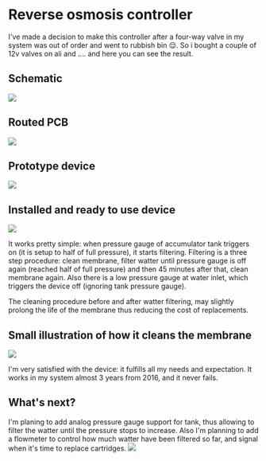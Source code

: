 # Reverse osmosis controller
I've made a decision to make this controller after a four-way valve in my system was out of order and went to rubbish bin :relieved:. So i bought a couple of 12v valves on ali and .... and here you can see the result.

## Schematic
![](https://raw.github.com/SwInDaMix/swindamix.github.io/master/docs/EtaReverseOsmosis/schematic.png)

## Routed PCB
![](https://raw.github.com/SwInDaMix/swindamix.github.io/master/docs/EtaReverseOsmosis/pcb.png)

## Prototype device
![](https://raw.github.com/SwInDaMix/swindamix.github.io/master/docs/EtaReverseOsmosis/prototype_device.jpg)

## Installed and ready to use device
![](https://raw.github.com/SwInDaMix/swindamix.github.io/master/docs/EtaReverseOsmosis/installed_device.jpg)

It works pretty simple: when pressure gauge of accumulator tank triggers on (it is setup to half of full pressure), it starts filtering. Filtering is a three step procedure: clean membrane, filter watter until pressure gauge is off again (reached half of full pressure) and then 45 minutes after that, clean membrane again. Also there is a low pressure gauge at water inlet, which triggers the device off (ignoring tank pressure gauge).

The cleaning procedure before and after watter filtering, may slightly prolong the life of the membrane thus reducing the cost of replacements.

## Small illustration of how it cleans the membrane
[![](https://img.youtube.com/vi/6y_FyEgpJkM/0.jpg)](https://youtu.be/6y_FyEgpJkM)

I'm very satisfied with the device: it fulfills all my needs and expectation. It works in my system almost 3 years from 2016, and it never fails.

## What's next?
I'm planing to add analog pressure gauge support for tank, thus allowing to filter the watter until the pressure stops to increase. Also I'm planning to add a flowmeter to control how much watter have been filtered so far, and signal when it's time to replace cartridges.
![](https://raw.github.com/SwInDaMix/swindamix.github.io/master/docs/EtaReverseOsmosis/to_do.jpg)
